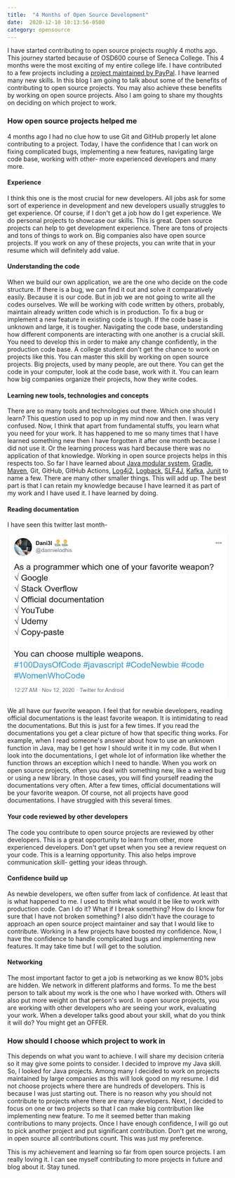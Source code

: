 ```yaml
---
title:  "4 Months of Open Source Development"
date:  2020-12-10 10:13:56-0500 
category: opensource 
---
```

I have started contributing to open source projects roughly 4 moths ago. This
journey started because of OSD600 course of Seneca College. This 4 months were
the most exciting of my entire college life. I have contributed to a few
projects including a [project maintained by
PayPal](https://github.com/paypal/butterfly). I have learned many new skills. In
this blog I am going to talk about some of the benefits of contributing to open
source projects. You may also achieve these benefits by working on open source
projects. Also I am going to share my thoughts on deciding on which project to
work.

### How open source projects helped me

4 months ago I had no clue how to use Git and GitHub properly let alone
contributing to a project. Today, I have the confidence that I can work on
fixing complicated bugs, implementing a new features, navigating large code
base, working with other- more experienced developers and many more.

#### Experience

I think this one is the most crucial for new developers. All jobs ask for some
sort of experience in development and new developers usually struggles to get
experience. Of course, if I don't get a job how do I get experience. We do
personal projects to showcase our skills. This is great. Open source projects
can help to get development experience. There are tons of projects and
tons of things to work on. Big companies also have open source projects. If you
work on any of these projects, you can write that in your resume which will
definitely add value.

#### Understanding the code

When we build our own application, we are the one who decide on the code
structure. If there is a bug, we can find it out and solve it comparatively
easily. Because it is our code. But in job we are not going to write all the
codes ourselves. We will be working with code written by others, probably, maintain
already written code which is in production. To fix a bug or implement a new
feature in existing code is tough. If the code base is unknown and large, it is
tougher.  Navigating the code base, understanding how different components are
interacting with one another is a crucial skill. You need to develop this in
order to make any change confidently, in the production code base. A college
student don't get the chance to work on projects like this. You can master this
skill by working on open source projects. Big projects, used by many people, are
out there. You can get the code in your computer, look at the code base, work
with it. You can learn how big companies organize their projects, how they write
codes.

#### Learning new tools, technologies and concepts

There are so many tools and technologies out there. Which one should I learn?
This question used to pop up in my mind now and then. I was very confused.
Now, I think that apart from fundamental stuffs, you learn what you need for your
     work. It has happened to me so many times that I have learned something new
     then I have forgotten it after one month because I did not use it. Or the
     learning process was hard because there was no application of that
     knowledge. Working in open source projects helps in this respects too. So
     far I have learned about [Java modular
     system](https://www.oracle.com/corporate/features/understanding-java-9-modules.html),
     [Gradle](https://docs.gradle.org/current/userguide/userguide.html),
     [Maven](https://maven.apache.org/what-is-maven.html), Git, GitHub, GitHub
     Actions, [Log4j2](https://logging.apache.org/log4j/2.x/),
     [Logback](http://logback.qos.ch/), [SLF4J](http://www.slf4j.org/),
     [Kafka](https://kafka.apache.org/intro),
     [Junit](https://junit.org/junit5/docs/current/user-guide/) to name a few.
     There are many other smaller things. This will add up. The best part is
     that I can retain my knowledge because I have learned it as part of my work
     and I have used it. I have learned by doing.

#### Reading documentation

I have seen this twitter last month-

![Twitter post about documentation](./twitter.png "Twitter post about documentation")

We all have our favorite weapon. I feel that for newbie developers, reading
official documentations is the least favorite weapon. It is intimidating to read
the documentations. But this is just for a few times. If you read the
documentations you get a clear picture of how that specific thing works. For
example, when I read someone's answer about how to use an unknown function in
Java, may be I get how I should write it in my code. But when I look into the
documentations, I get whole lot of information like whether the function throws
an exception which I need to  handle. When you work on open source projects,
    often you deal with something new, like a weired bug or using a new
    library. In those cases, you will find yourself reading the documentations
    very often. After a few times, official documentations will be your favorite
    weapon. Of course, not all projects have good documentations. I have
    struggled with this several times.

#### Your code reviewed by other developers

The code you contribute to open source projects are reviewed by other
developers. This is a great opportunity to learn from other, more experienced
developers. Don't get upset when you see a review request on your code. This is
a learning opportunity. This also helps improve communication skill- getting
your ideas through.

#### Confidence build up

As newbie developers, we often suffer from lack of confidence. At least that is what
happened to me. I used to think what would it be like to work with production
code. Can I do it? What if I break something? How do I know for sure that I have
not broken something? I also didn't have the courage to approach an open source
project maintainer and say that I would like to contribute. Working in a few
projects have boosted my confidence. Now, I have the confidence to handle
complicated bugs and implementing new features. It may take time but I will get
to the solution.

#### Networking

The most important factor to get a job is networking as we know 80% jobs are
hidden. We network in different platforms and forms. To me the best person to
talk about my work is the one who I have worked with. Others will also put more
weight on that person's word. In open source projects, you are working with
other developers who are seeing your work, evaluating your work. When a
developer talks good about your skill, what do you think it will do? You might
get an OFFER.

### How should I choose which project to work in

This depends on what you want to achieve. I will share my decision criteria so
it may give some points to consider. I decided to improve my Java skill.
So, I looked for Java projects. Among many I decided to work on projects
maintained by large companies as this will look good on my resume. I did not
choose projects where there are hundreds of developers. This is because I
was just starting out. There is no reason why you should not contribute to
projects where there are many developers. Next, I decided to focus on one or two
projects so that I can make big contribution like implementing new feature. To
me it seemed better than making contributions to many projects.
Once I have enough confidence, I will go out to pick another project and put
significant contribution. Don't get me wrong, in open source all contributions
count. This was just my preference.

This is my achievement and learning so far from open source projects. I am
really loving it. I can see myself contributing to more projects in future and
blog about it. Stay tuned.
